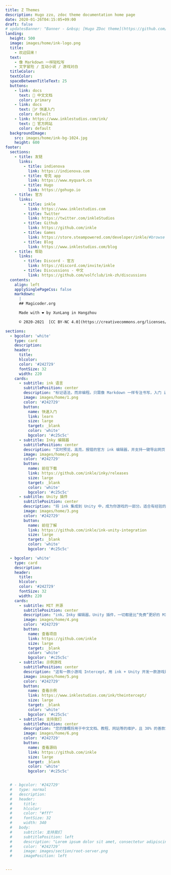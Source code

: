 ```yaml
---
title: Z Themes
description: Hugo zzo, zdoc theme documentation home page
date: 2020-01-26T04:15:05+09:00
draft: false
# updatesBanner: "Banner - &nbsp; [Hugo ZDoc theme](https://github.com/zzossig/hugo-theme-zdoc) &nbsp; just arrived"
landing:
  height: 500
  image: images/home/ink-logo.png
  title:
    - 欢迎回来！
  text:
    - 像 Markdown 一样轻松写 
    - 文字冒险 / 互动小说 / 游戏对白
  titleColor:
  textColor:
  spaceBetweenTitleText: 25
  buttons:
    - link: docs
      text: 📜 中文文档
      color: primary
    - link: docs
      text: 🧙‍♂️ 快速入门
      color: default
    - link: https://www.inklestudios.com/ink/
      text: 🧭 官方网站
      color: default
  backgroundImage: 
    src: images/home/ink-bg-1024.jpg
    height: 600
footer:
  sections:
    - title: 友链
      links:
        - title: indienova
          link: https://indienova.com
        - title: 夸克 app
          link: https://www.myquark.cn
        - title: Hugo
          link: https://gohugo.io
    - title: 官方
      links:
        - title: inkle
          link: https://www.inklestudios.com
        - title: Twitter
          link: https://twitter.com/inkleStudios
        - title: Github
          link: https://github.com/inkle
        - title: Games
          link: https://store.steampowered.com/developer/inkle/#browse
        - title: Blog
          link: https://www.inklestudios.com/blog
    - title: 帮助
      links:
        - title: Discord - 官方
          link: https://discord.com/invite/inkle
        - title: Discussions - 中文
          link: https://github.com/volfclub/ink-zh/discussions
  contents: 
    align: left
    applySinglePageCss: false
    markdown:
      |
      ## Magicoder.org

      Made with ❤️ by XunLang in Hangzhou

      © 2020-2021  [CC BY-NC 4.0](https://creativecommons.org/licenses/by-nc/4.0/deed.zh)

sections:
  - bgcolor: 'white'
    type: card
    description: 
    header: 
      title: 
      hlcolor: 
      color: '#242729'
      fontSize: 32
      width: 220
    cards:
      - subtitle: ink 语言
        subtitlePosition: center
        description: "标记语法，而非编程。只需像 Markdown 一样专注书写，入门 ink 交给10分钟就够了。"
        image: images/home/1.png
        color: '#242729'
        button: 
          name: 快速入门
          link: learn
          size: large
          target: _blank
          color: 'white'
          bgcolor: '#c25c5c'
      - subtitle: Inky 编辑器
        subtitlePosition: center
        description: "实时预览，高亮，报错的官方 ink 编辑器，并支持一键导出网页，与好友分享游玩。适合文字冒险或互动小说作者，也推荐新手试试看。"
        image: images/home/2.png
        color: '#242729'
        button: 
          name: 前往下载
          link: https://github.com/inkle/inky/releases
          size: large
          target: _blank
          color: 'white'
          bgcolor: '#c25c5c'
      - subtitle: Unity 插件
        subtitlePosition: center
        description: "将 ink 集成到 Unity 中，成为你游戏的一部分。适合有经验的开发者，解决游戏中的海量剧情与游戏对白问题。也有社区维护的 Godot 插件。"
        image: images/home/3.png
        color: '#242729'
        button: 
          name: 前往了解
          link: https://github.com/inkle/ink-unity-integration
          size: large
          target: _blank
          color: 'white'
          bgcolor: '#c25c5c'

  - bgcolor: 'white'
    type: card
    description: 
    header: 
      title: 
      hlcolor: 
      color: '#242729'
      fontSize: 32
      width: 220
    cards:
      - subtitle: MIT 开源
        subtitlePosition: center
        description: "ink，Inky 编辑器，Unity 插件，一切都是比“免费”更好的 MIT 开源。无需考虑授权问题，你的就是你的。欢迎一起为 ink 做出贡献。"
        image: images/home/4.png
        color: '#242729'
        button: 
          name: 查看项目
          link: https://github.com/inkle
          size: large
          target: _blank
          color: 'white'
          bgcolor: '#c25c5c'
      - subtitle: 示例游戏
        subtitlePosition: center
        description: "这有一款小游戏 Intercept，用 ink + Unity 开发一款游戏是非常容易的。供想要尝试使用 ink 开发游戏的朋友进行参考。"
        image: images/home/5.png
        color: '#242729'
        button: 
          name: 查看示例
          link: https://www.inklestudios.com/ink/theintercept/
          size: large
          target: _blank
          color: 'white'
          bgcolor: '#c25c5c'
      - subtitle: 支持我们
        subtitlePosition: center
        description: "您的慷概将用于中文文档、教程、网站等的维护，且 30% 的善款将赠与 inkle 支持开源。"
        image: images/home/6.png
        color: '#242729'
        button: 
          name: 查看源码
          link: https://github.com/inkle
          size: large
          target: _blank
          color: 'white'
          bgcolor: '#c25c5c'


  # - bgcolor: '#242729'
  #   type: normal
  #   description:
  #   header:
  #     title: 
  #     hlcolor: 
  #     color: "#fff"
  #     fontSize: 32
  #     width: 340
  #   body:
  #     subtitle: 支持我们
  #     subtitlePosition: left
  #     description: "Lorem ipsum dolor sit amet, consectetur adipiscing elit. Fusce id eleifend erat. Integer eget mattis augue. Suspendisse semper laoreet tortor sed convallis. Nulla ac euismod lorem"
  #     color: ‘#242729’
  #     image: images/section/root-server.png
  #     imagePosition: left


---
```

